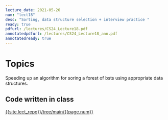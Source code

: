 ```yaml
---
lecture_date: 2021-05-26
num: "lect18"
desc: "Sorting, data structure selection + interview practice "
ready: true
pdfurl: /lectures/CS24_Lecture18.pdf
annotatedpdfurl: /lectures/CS24_Lecture18_ann.pdf
annotatedready: true
---
```

# Topics
Speeding up an algorithm for soring a forest of bsts using appropriate data structures.

## Code written in class
[{{site.lect_repo}}/tree/main/{{page.num}}]({{site.lect_repo}}/tree/main/{{page.num}})



